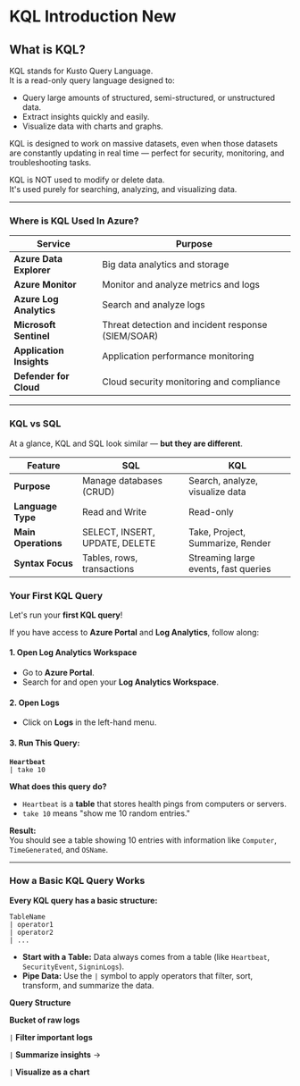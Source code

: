 # KQL Introduction New

## What is KQL?

KQL stands for Kusto Query Language.\
It is a read-only query language designed to:

* Query large amounts of structured, semi-structured, or unstructured data.
* Extract insights quickly and easily.
* Visualize data with charts and graphs.

KQL is designed to work on massive datasets, even when those datasets are constantly updating in real time — perfect for security, monitoring, and troubleshooting tasks.

KQL is NOT used to modify or delete data.\
It's used purely for searching, analyzing, and visualizing data.

***

### Where is KQL Used In Azure?

| Service                  | Purpose                                            |
| ------------------------ | -------------------------------------------------- |
| **Azure Data Explorer**  | Big data analytics and storage                     |
| **Azure Monitor**        | Monitor and analyze metrics and logs               |
| **Azure Log Analytics**  | Search and analyze logs                            |
| **Microsoft Sentinel**   | Threat detection and incident response (SIEM/SOAR) |
| **Application Insights** | Application performance monitoring                 |
| **Defender for Cloud**   | Cloud security monitoring and compliance           |

***

### KQL vs SQL

At a glance, KQL and SQL look similar — **but they are different**.

| Feature             | SQL                            | KQL                                  |
| ------------------- | ------------------------------ | ------------------------------------ |
| **Purpose**         | Manage databases (CRUD)        | Search, analyze, visualize data      |
| **Language Type**   | Read and Write                 | Read-only                            |
| **Main Operations** | SELECT, INSERT, UPDATE, DELETE | Take, Project, Summarize, Render     |
| **Syntax Focus**    | Tables, rows, transactions     | Streaming large events, fast queries |

### Your First KQL Query

Let's run your **first KQL query**!

If you have access to **Azure Portal** and **Log Analytics**, follow along:

#### 1. Open Log Analytics Workspace

* Go to **Azure Portal**.
* Search for and open your **Log Analytics Workspace**.

#### 2. Open Logs

* Click on **Logs** in the left-hand menu.

#### 3. Run This Query:

<pre class="language-kql"><code class="lang-kql"><strong>Heartbeat
</strong>| take 10
</code></pre>

**What does this query do?**

* `Heartbeat` is a **table** that stores health pings from computers or servers.
* `take 10` means "show me 10 random entries."

**Result:**\
You should see a table showing 10 entries with information like `Computer`, `TimeGenerated`, and `OSName`.

***

### How a Basic KQL Query Works

**Every KQL query has a basic structure:**

```plaintext
TableName
| operator1
| operator2
| ...
```

* **Start with a Table:** Data always comes from a table (like `Heartbeat`, `SecurityEvent`, `SigninLogs`).
* **Pipe Data:** Use the `|` symbol to apply operators that filter, sort, transform, and summarize the data.

**Query Structure**

**Bucket of raw logs**

`|`  **Filter important logs**&#x20;

&#x20;`|` **Summarize insights** →&#x20;

`|` **Visualize as a chart**
